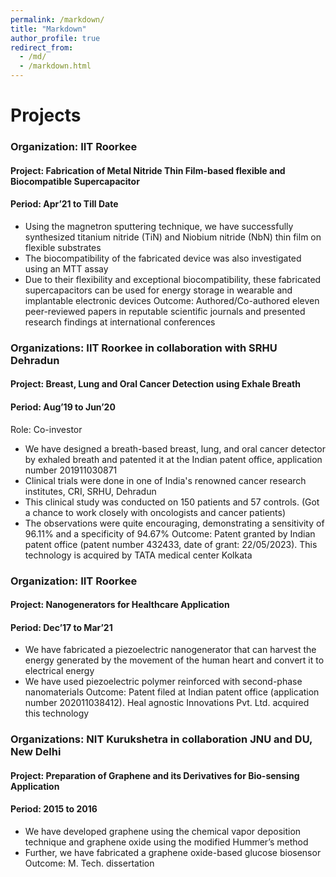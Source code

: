 ```yaml
---
permalink: /markdown/
title: "Markdown"
author_profile: true
redirect_from: 
  - /md/
  - /markdown.html
---
```


Projects
======
### Organization: IIT Roorkee
#### Project: Fabrication of Metal Nitride Thin Film-based flexible and Biocompatible Supercapacitor
#### Period: Apr’21 to Till Date
* Using the magnetron sputtering technique, we have successfully synthesized titanium nitride
(TiN) and Niobium nitride (NbN) thin film on flexible substrates
* The biocompatibility of the fabricated device was also investigated using an MTT assay
* Due to their flexibility and exceptional biocompatibility, these fabricated supercapacitors can
be used for energy storage in wearable and implantable electronic devices
Outcome: Authored/Co-authored eleven peer-reviewed papers in reputable scientific journals
and presented research findings at international conferences


### Organizations: IIT Roorkee in collaboration with SRHU Dehradun
#### Project: Breast, Lung and Oral Cancer Detection using Exhale Breath
#### Period: Aug’19 to Jun’20
Role: Co-investor
* We have designed a breath-based breast, lung, and oral cancer detector by exhaled breath and
patented it at the Indian patent office, application number 201911030871
* Clinical trials were done in one of India's renowned cancer research institutes, CRI, SRHU,
Dehradun
* This clinical study was conducted on 150 patients and 57 controls. (Got a chance to work
closely with oncologists and cancer patients)
* The observations were quite encouraging, demonstrating a sensitivity of 96.11% and a
specificity of 94.67%
Outcome: Patent granted by Indian patent office (patent number 432433, date of grant:
22/05/2023). This technology is acquired by TATA medical center Kolkata

### Organization: IIT Roorkee
#### Project: Nanogenerators for Healthcare Application
#### Period: Dec’17 to Mar’21
* We have fabricated a piezoelectric nanogenerator that can harvest the energy generated by
the movement of the human heart and convert it to electrical energy
* We have used piezoelectric polymer reinforced with second-phase nanomaterials
Outcome: Patent filed at Indian patent office (application number 202011038412). Heal agnostic
Innovations Pvt. Ltd. acquired this technology


### Organizations: NIT Kurukshetra in collaboration JNU and DU, New Delhi
#### Project: Preparation of Graphene and its Derivatives for Bio-sensing Application
#### Period: 2015 to 2016
* We have developed graphene using the chemical vapor deposition technique and graphene
oxide using the modified Hummer’s method
* Further, we have fabricated a graphene oxide-based glucose biosensor
Outcome: M. Tech. dissertation